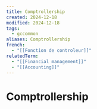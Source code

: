 ```yaml
---
title: Comptrollership
created: 2024-12-18
modified: 2024-12-18
tags:
  - gccommon
aliases: Comptrollership
french:
  - "[[Fonction de controleur]]"
relatedTerm:
  - "[[Financial management]]"
  - "[[Accounting]]"
---
```

# Comptrollership

